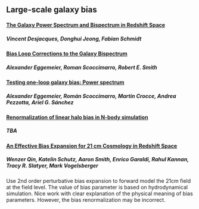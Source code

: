 ## Large-scale galaxy bias

#### [The Galaxy Power Spectrum and Bispectrum in Redshift Space](https://arxiv.org/abs/1806.04015)
##### Vincent Desjacques, Donghui Jeong, Fabian Schmidt




#### [Bias Loop Corrections to the Galaxy Bispectrum](https://arxiv.org/abs/1812.03208)
##### Alexander Eggemeier, Roman Scoccimarro, Robert E. Smith 
 
#### [Testing one-loop galaxy bias: Power spectrum](https://arxiv.org/abs/2006.09729)
##### Alexander Eggemeier, Román Scoccimarro, Martin Crocce, Andrea Pezzotta, Ariel G. Sánchez 

#### [Renormalization of linear halo bias in N-body simulation](https://arxiv.org/abs/1907.03774)
##### TBA

#### [An Effective Bias Expansion for 21 cm Cosmology in Redshift Space](https://arxiv.org/abs/2205.06270)
##### Wenzer Qin, Katelin Schutz, Aaron Smith, Enrico Garaldi, Rahul Kannan, Tracy R. Slatyer, Mark Vogelsberger
Use 2nd order perturbative bias expansion to forward model the 21cm field at the field level. The value of bias parameter is based on hydrodynamical simulation. Nice work with clear explanation of the physical meaning of bias parameters. However, the bias renormalization may be incorrect.
